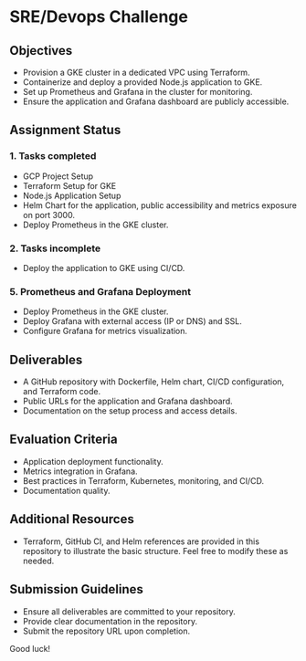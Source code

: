 # SRE/Devops Challenge

## Objectives
- Provision a GKE cluster in a dedicated VPC using Terraform.
- Containerize and deploy a provided Node.js application to GKE.
- Set up Prometheus and Grafana in the cluster for monitoring.
- Ensure the application and Grafana dashboard are publicly accessible.

## Assignment Status

### 1. Tasks completed
- GCP Project Setup 
- Terraform Setup for GKE
- Node.js Application Setup
- Helm Chart for the application, public accessibility and metrics exposure on port 3000.
- Deploy Prometheus in the GKE cluster.



### 2. Tasks incomplete
- Deploy the application to GKE using CI/CD.

### 5. Prometheus and Grafana Deployment
- Deploy Prometheus in the GKE cluster.
- Deploy Grafana with external access (IP or DNS) and SSL.
- Configure Grafana for metrics visualization.

## Deliverables
- A GitHub repository with Dockerfile, Helm chart, CI/CD configuration, and Terraform code.
- Public URLs for the application and Grafana dashboard.
- Documentation on the setup process and access details.

## Evaluation Criteria
- Application deployment functionality.
- Metrics integration in Grafana.
- Best practices in Terraform, Kubernetes, monitoring, and CI/CD.
- Documentation quality.

## Additional Resources
- Terraform, GitHub CI, and Helm references are provided in this repository to illustrate the basic structure. Feel free to modify these as needed.

## Submission Guidelines
- Ensure all deliverables are committed to your repository.
- Provide clear documentation in the repository.
- Submit the repository URL upon completion.

Good luck!

